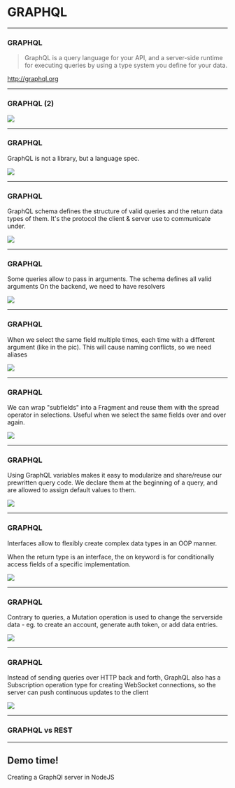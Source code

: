 # GRAPHQL

---
### GRAPHQL

> GraphQL is a query language for your API, and a server-side runtime for executing queries by using a type system you define for your data.

http://graphql.org


---
### GRAPHQL (2)

<img src="/images/gq1.png" />

---
### GRAPHQL 

GraphQL is not a library, but a language spec.

<img src="/images/gq2.png" />

---
### GRAPHQL 

GraphQL schema defines the structure of valid queries and the return data types of them. It's the protocol the client & server use to communicate under.

<img src="/images/gq3.png" />

---
### GRAPHQL 

Some queries allow to pass in arguments. The schema defines all valid arguments
On the backend, we need to have resolvers

<img src="/images/gq4.png" />

---
### GRAPHQL 

When we select the same field multiple times, each time with a different argument (like in the pic). This will cause naming conflicts, so we need aliases

<img src="/images/gq5.png" />


---
### GRAPHQL 

We can wrap "subfields" into a Fragment and reuse them with the spread operator in selections. Useful when we select the same fields over and over again.

<img src="/images/gq6.png" />

---
### GRAPHQL 

Using GraphQL variables makes it easy to modularize and share/reuse our prewritten query code. We declare them at the beginning of a query, and are allowed to assign default values to them.

<img src="/images/gq7.png" />

---
### GRAPHQL 

Interfaces allow to flexibly create complex data types in an OOP manner.

When the return type is an interface, the on keyword is for conditionally access fields of a specific implementation.

<img src="/images/gq8.png" />

---
### GRAPHQL 

Contrary to queries, a Mutation operation is used to change the serverside data - eg. to create an account, generate auth token, or add data entries.

<img src="/images/gq9.png" />

---
### GRAPHQL 

Instead of sending queries over HTTP back and forth, GraphQL also has a Subscription operation type for creating WebSocket connections, so the server can push continuous updates to the client

<img src="/images/gq10.png" />

---
### GRAPHQL vs REST


---
<!-- .slide: data-background="url('images/demo.jpg')" data-background-size="cover" --> 
<!-- .slide: class="lab" -->
## Demo time!
Creating a GraphQl server in NodeJS






